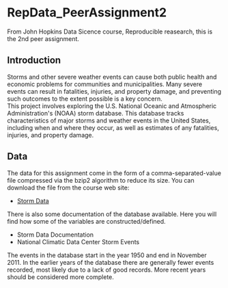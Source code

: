 # RepData_PeerAssignment2
From John Hopkins Data Sicence course, Reproducible reasearch, this is the 2nd peer assignment.

## Introduction
Storms and other severe weather events can cause both public health and economic 
problems for communities and municipalities.
Many severe events can result in fatalities, injuries, and property damage, and preventing such outcomes to the extent possible is a key concern. <br>
This project involves exploring the U.S. National Oceanic and Atmospheric Administration's (NOAA) storm database. 
This database tracks characteristics of major storms and weather events in the United States, including when and where they occur, as well as estimates of any fatalities, injuries, and property damage.

## Data
The data for this assignment come in the form of a comma-separated-value file compressed via the bzip2 algorithm to reduce its size.
You can download the file from the course web site:
- <a href = "https://d396qusza40orc.cloudfront.net/repdata%2Fdata%2FStormData.csv.bz2">Storm Data</a>

There is also some documentation of the database available. 
Here you will find how some of the variables are constructed/defined.
- <a herf = "https://d396qusza40orc.cloudfront.net/repdata%2Fpeer2_doc%2Fpd01016005curr.pdf">Storm Data Documentation</a>
- National Climatic Data Center Storm Events

The events in the database start in the year 1950 and end in November 2011. In the earlier years of the database there are generally fewer events recorded, most likely due to a lack of good records. More recent years should be considered more complete.


